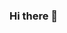 ### Hi there 👋

<!--
**SoyKarenCorredor/SoyKarenCorredor** is a ✨ _special_ ✨ repository because its `README.md` (this file) appears on your GitHub profil

- 🔭 I’m currently working on .
- 👯 I’m looking to collaborate on ...
- 🤔 I’m looking for help with ...
- 💬 Ask me about ...
-Hola, soy Karen Corredor ! 🌱

He pensado un millón de veces en iniciar espacios en los que, de manera continua y ordenada, exprese quién soy, primero como un ejercicio de auto-reconocimiento, luego llegar a otras y otros a través de este ejercicio, tal vez finalmente continuar y ¿por qué no?, motivar a aquellos que se puedan ver reflejados en este espejo.

No le diré a nadie cómo vivir ni qué hacer, lo que hago va de la mano con mis gustos y preferencias, a todos nos pasa, y en esa misma dinámica claro que habrá quienes se sientan identificados por el simple hecho de vivir experiencias similares en diferentes lugares, en otro tiempo, con otra intensidad, con respuestas diferentes a esas experiencias. Pero no estoy aquí ni en ningún otro espacio pretendiendo ser un ejemplo de vida, un modelo a seguir, convertirme en líder o generar malsanos fanatismos. Hoy más que nunca amo la libertad de vivir y abrazo a todo aquel ser libre que se me una en este maravilloso andar terrenal.

Les abrazo! 
- 😄 Pronouns: ...
- ⚡ Fun fact: ...
-->

